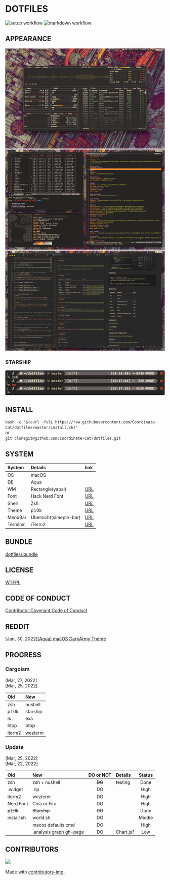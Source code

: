 # DOTFILES

![setup workflow](https://github.com/Coordinate-Cat/dotfiles/actions/workflows/.github/workflows/setup.yml/badge.svg)
![markdown workflow](https://github.com/Coordinate-Cat/dotfiles/actions/workflows/.github/workflows/markdown.yml/badge.svg)

## APPEARANCE
![dot1](.assets/dot1.png)
![dot2](.assets/dot2.png)
![dot3](.assets/dot3.png)
### STARSHIP
![sa](.assets/starship-airline.png)

## INSTALL

`bash -c "$(curl -fsSL https://raw.githubusercontent.com/Coordinate-Cat/dotfiles/master/install.sh)"`\
or\
`git clonegit@github.com:Coordinate-Cat/dotfiles.git`

## SYSTEM

| System   | Details                | link                                                      |
|:---------|:-----------------------|:----------------------------------------------------------|
| OS       | macOS                  |                                                           |
| DE       | Aqua                   |                                                           |
| WM       | Rectangle(yabai)       | [URL](https://github.com/rxhanson/Rectangle)              |
| Font     | Hack Nerd Font         | [URL](https://github.com/ryanoasis/nerd-fonts)            |
| Shell    | Zsh                    | [URL](https://sourceforge.net/p/zsh/code/ci/master/tree/) |
| Theme    | p10k                   | [URL](https://github.com/romkatv/powerlevel10k)           |
| MenuBar  | Übersicht(simeple-bar) | [URL](http://tracesof.net/uebersicht/)                    |
| Terminal | iTerm2                 | [URL](https://iterm2.com/)                                |

## BUNDLE

[dotfiles/.bundle](https://github.com/Coordinate-Cat/dotfiles/tree/master/.bundle)

## LICENSE

[WTFPL](https://github.com/Coordinate-Cat/dotfiles/blob/master/LICENSE)

## CODE OF CONDUCT

[Contributor Covenant Code of Conduct](https://github.com/Coordinate-Cat/dotfiles/blob/master/CODE_OF_CONDUCT.md)

## REDDIT

[Jan, 30,
2022][[Aqua] macOS DarkArmy Theme](https://www.reddit.com/r/unixporn/comments/sg1598/aqua_macos_darkarmy_theme/)

## PROGRESS

### Cargoism

[Mar, 27, 2022]\
[Mar, 25, 2022]

| Old    | New      |
|:-------|:---------|
| zsh    | nushell  |
| p10k   | starship |
| ls     | exa      |
| htop   | btop     |
| iterm2 | wezterm  |

### Update

[Mar, 25, 2022]\
[Mar, 22, 2022]

| Old        | New                     | DO or NOT | Details   | Status |
|:-----------|:------------------------|:---------:|:----------|:------:|
| zsh        | zsh + nushell           |  ~~DO~~   | testing   |  Done  |
| .widget    | .rip                    |    DO     |           |  High  |
| iterm2     | wezterm                 |    DO     |           |  High  |
| Nerd Font  | Cica or Fira            |    DO     |           |  High  |
| ~~p10k~~   | ~~Starship~~            |  ~~DO~~   |           |  Done  |
| install.sh | world.sh                |    DO     |           | Middle |
|            | macos defaults cmd      |    DO     |           |  High  |
|            | .analysis graph gh-page |    DO     | Chart.js? |  Low   |

## CONTRIBUTORS

<a href="https://github.com/Coordinate-Cat/dotfiles/graphs/contributors">
  <img src="https://contributors-img.web.app/image?repo=Coordinate-Cat/dotfiles" />
</a>

Made with [contributors-img](https://contributors-img.web.app).
